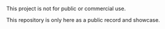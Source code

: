 This project is not for public or commercial use.

This repository is only here as a public record and showcase.
